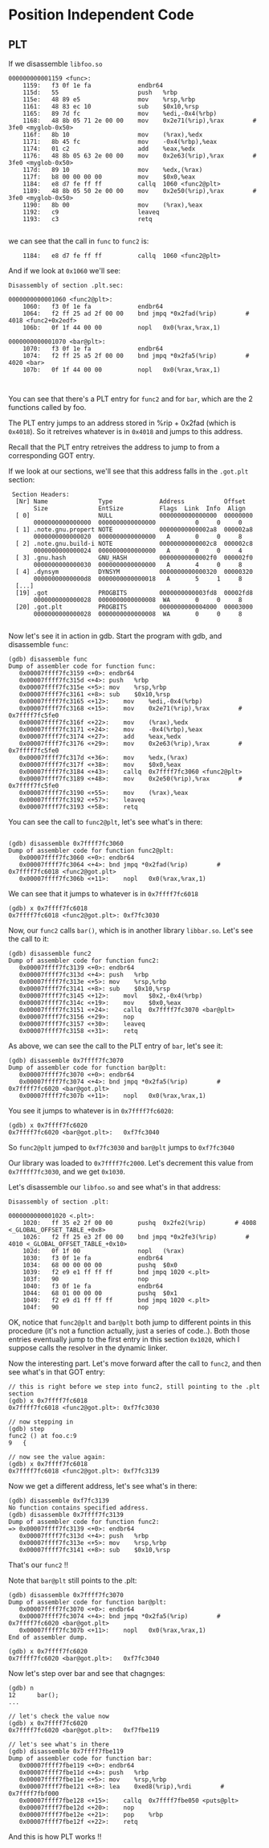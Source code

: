 
# Position Independent Code

## PLT

If we disassemble `libfoo.so`

```
000000000001159 <func>:
    1159:	f3 0f 1e fa          	endbr64 
    115d:	55                   	push   %rbp
    115e:	48 89 e5             	mov    %rsp,%rbp
    1161:	48 83 ec 10          	sub    $0x10,%rsp
    1165:	89 7d fc             	mov    %edi,-0x4(%rbp)
    1168:	48 8b 05 71 2e 00 00 	mov    0x2e71(%rip),%rax        # 3fe0 <myglob-0x50>
    116f:	8b 10                	mov    (%rax),%edx
    1171:	8b 45 fc             	mov    -0x4(%rbp),%eax
    1174:	01 c2                	add    %eax,%edx
    1176:	48 8b 05 63 2e 00 00 	mov    0x2e63(%rip),%rax        # 3fe0 <myglob-0x50>
    117d:	89 10                	mov    %edx,(%rax)
    117f:	b8 00 00 00 00       	mov    $0x0,%eax
    1184:	e8 d7 fe ff ff       	callq  1060 <func2@plt>
    1189:	48 8b 05 50 2e 00 00 	mov    0x2e50(%rip),%rax        # 3fe0 <myglob-0x50>
    1190:	8b 00                	mov    (%rax),%eax
    1192:	c9                   	leaveq 
    1193:	c3                   	retq   


```

we can see that the call in `func` to `func2` is:
```
    1184:	e8 d7 fe ff ff       	callq  1060 <func2@plt>
```

And if we look at `0x1060` we'll see:
```
Disassembly of section .plt.sec:

0000000000001060 <func2@plt>:
    1060:	f3 0f 1e fa          	endbr64 
    1064:	f2 ff 25 ad 2f 00 00 	bnd jmpq *0x2fad(%rip)        # 4018 <func2+0x2edf>
    106b:	0f 1f 44 00 00       	nopl   0x0(%rax,%rax,1)

0000000000001070 <bar@plt>:
    1070:	f3 0f 1e fa          	endbr64 
    1074:	f2 ff 25 a5 2f 00 00 	bnd jmpq *0x2fa5(%rip)        # 4020 <bar>
    107b:	0f 1f 44 00 00       	nopl   0x0(%rax,%rax,1)



```

You can see that there's a PLT entry for `func2` and for `bar`, which are the 2 functions called by foo.

The PLT entry jumps to an address stored in %rip + 0x2fad (which is `0x4018`). 
So it retreives whatever is in `0x4018` and jumps to this address.

Recall that the PLT entry retreives the address to jump to from a corresponding GOT entry.

If we look at our sections, we'll see that this address falls in the `.got.plt` section:
```
 Section Headers:
  [Nr] Name              Type             Address           Offset
       Size              EntSize          Flags  Link  Info  Align
  [ 0]                   NULL             0000000000000000  00000000
       0000000000000000  0000000000000000           0     0     0
  [ 1] .note.gnu.propert NOTE             00000000000002a8  000002a8
       0000000000000020  0000000000000000   A       0     0     8
  [ 2] .note.gnu.build-i NOTE             00000000000002c8  000002c8
       0000000000000024  0000000000000000   A       0     0     4
  [ 3] .gnu.hash         GNU_HASH         00000000000002f0  000002f0
       0000000000000030  0000000000000000   A       4     0     8
  [ 4] .dynsym           DYNSYM           0000000000000320  00000320
       00000000000000d8  0000000000000018   A       5     1     8
  [...]
  [19] .got              PROGBITS         0000000000003fd8  00002fd8
       0000000000000028  0000000000000008  WA       0     0     8
  [20] .got.plt          PROGBITS         0000000000004000  00003000
       0000000000000028  0000000000000008  WA       0     0     8


```



Now let's see it  in action in gdb. Start the program with gdb, and disassemble `func`:
```
(gdb) disassemble func
Dump of assembler code for function func:
   0x00007ffff7fc3159 <+0>:	endbr64 
   0x00007ffff7fc315d <+4>:	push   %rbp
   0x00007ffff7fc315e <+5>:	mov    %rsp,%rbp
   0x00007ffff7fc3161 <+8>:	sub    $0x10,%rsp
   0x00007ffff7fc3165 <+12>:	mov    %edi,-0x4(%rbp)
   0x00007ffff7fc3168 <+15>:	mov    0x2e71(%rip),%rax        # 0x7ffff7fc5fe0
   0x00007ffff7fc316f <+22>:	mov    (%rax),%edx
   0x00007ffff7fc3171 <+24>:	mov    -0x4(%rbp),%eax
   0x00007ffff7fc3174 <+27>:	add    %eax,%edx
   0x00007ffff7fc3176 <+29>:	mov    0x2e63(%rip),%rax        # 0x7ffff7fc5fe0
   0x00007ffff7fc317d <+36>:	mov    %edx,(%rax)
   0x00007ffff7fc317f <+38>:	mov    $0x0,%eax
   0x00007ffff7fc3184 <+43>:	callq  0x7ffff7fc3060 <func2@plt>
   0x00007ffff7fc3189 <+48>:	mov    0x2e50(%rip),%rax        # 0x7ffff7fc5fe0
   0x00007ffff7fc3190 <+55>:	mov    (%rax),%eax
   0x00007ffff7fc3192 <+57>:	leaveq 
   0x00007ffff7fc3193 <+58>:	retq   

```

You can see the call to `func2@plt`, let's see what's in there:
```

(gdb) disassemble 0x7ffff7fc3060
Dump of assembler code for function func2@plt:
   0x00007ffff7fc3060 <+0>:	endbr64 
   0x00007ffff7fc3064 <+4>:	bnd jmpq *0x2fad(%rip)        # 0x7ffff7fc6018 <func2@got.plt>
   0x00007ffff7fc306b <+11>:	nopl   0x0(%rax,%rax,1)

```

We can see that it jumps to whatever is in `0x7ffff7fc6018`
```
(gdb) x 0x7ffff7fc6018
0x7ffff7fc6018 <func2@got.plt>:	0xf7fc3030
```

Now, our `func2` calls `bar()`, which is in another library `libbar.so`. Let's see the call to it:
```
(gdb) disassemble func2
Dump of assembler code for function func2:
   0x00007ffff7fc3139 <+0>:	endbr64 
   0x00007ffff7fc313d <+4>:	push   %rbp
   0x00007ffff7fc313e <+5>:	mov    %rsp,%rbp
   0x00007ffff7fc3141 <+8>:	sub    $0x10,%rsp
   0x00007ffff7fc3145 <+12>:	movl   $0x2,-0x4(%rbp)
   0x00007ffff7fc314c <+19>:	mov    $0x0,%eax
   0x00007ffff7fc3151 <+24>:	callq  0x7ffff7fc3070 <bar@plt>
   0x00007ffff7fc3156 <+29>:	nop
   0x00007ffff7fc3157 <+30>:	leaveq 
   0x00007ffff7fc3158 <+31>:	retq   
```

As above, we can see the call to the PLT entry of `bar`, let's see it:
```
(gdb) disassemble 0x7ffff7fc3070
Dump of assembler code for function bar@plt:
   0x00007ffff7fc3070 <+0>:	endbr64 
   0x00007ffff7fc3074 <+4>:	bnd jmpq *0x2fa5(%rip)        # 0x7ffff7fc6020 <bar@got.plt>
   0x00007ffff7fc307b <+11>:	nopl   0x0(%rax,%rax,1)
```

You see it jumps to whatever is in `0x7ffff7fc6020`:
```
(gdb) x 0x7ffff7fc6020
0x7ffff7fc6020 <bar@got.plt>:	0xf7fc3040
```

So `func2@plt` jumped to `0xf7fc3030` and `bar@plt` jumps to `0xf7fc3040`

Our library was loaded to `0x7ffff7fc2000`. Let's decrement this value from `0x7ffff7fc3030`, and we get `0x1030`.

Let's disassemble our `libfoo.so` and see what's in that address:
```
Disassembly of section .plt:

0000000000001020 <.plt>:
    1020:	ff 35 e2 2f 00 00    	pushq  0x2fe2(%rip)        # 4008 <_GLOBAL_OFFSET_TABLE_+0x8>
    1026:	f2 ff 25 e3 2f 00 00 	bnd jmpq *0x2fe3(%rip)        # 4010 <_GLOBAL_OFFSET_TABLE_+0x10>
    102d:	0f 1f 00             	nopl   (%rax)
    1030:	f3 0f 1e fa          	endbr64 
    1034:	68 00 00 00 00       	pushq  $0x0
    1039:	f2 e9 e1 ff ff ff    	bnd jmpq 1020 <.plt>
    103f:	90                   	nop
    1040:	f3 0f 1e fa          	endbr64 
    1044:	68 01 00 00 00       	pushq  $0x1
    1049:	f2 e9 d1 ff ff ff    	bnd jmpq 1020 <.plt>
    104f:	90                   	nop

```

OK, notice that `func2@plt` and `bar@plt` both jump to different points in this procedure (it's not a function actually, just a series of code..).
Both those entries eventually jump to the first entry in this section `0x1020`, which I suppose calls the resolver in the dynamic linker.
 
Now the interesting part. Let's move forward after the call to `func2`, and then see what's in that GOT entry:
```
// this is right before we step into func2, still pointing to the .plt section
(gdb) x 0x7ffff7fc6018
0x7ffff7fc6018 <func2@got.plt>:	0xf7fc3030

// now stepping in
(gdb) step
func2 () at foo.c:9
9	{

// now see the value again:
(gdb) x 0x7ffff7fc6018
0x7ffff7fc6018 <func2@got.plt>:	0xf7fc3139

```

Now we get a different address, let's see what's in there:
```
(gdb) disassemble 0xf7fc3139
No function contains specified address.
(gdb) disassemble 0x7ffff7fc3139
Dump of assembler code for function func2:
=> 0x00007ffff7fc3139 <+0>:	endbr64 
   0x00007ffff7fc313d <+4>:	push   %rbp
   0x00007ffff7fc313e <+5>:	mov    %rsp,%rbp
   0x00007ffff7fc3141 <+8>:	sub    $0x10,%rsp

```

That's our `func2` !!

Note that `bar@plt` still points to the .plt:
```
(gdb) disassemble 0x7ffff7fc3070
Dump of assembler code for function bar@plt:
   0x00007ffff7fc3070 <+0>:	endbr64 
   0x00007ffff7fc3074 <+4>:	bnd jmpq *0x2fa5(%rip)        # 0x7ffff7fc6020 <bar@got.plt>
   0x00007ffff7fc307b <+11>:	nopl   0x0(%rax,%rax,1)
End of assembler dump.

(gdb) x 0x7ffff7fc6020
0x7ffff7fc6020 <bar@got.plt>:	0xf7fc3040

```

Now let's step over bar and see that chagnges:
```
(gdb) n
12		bar();
...

// let's check the value now
(gdb) x 0x7ffff7fc6020
0x7ffff7fc6020 <bar@got.plt>:	0xf7fbe119

// let's see what's in there
(gdb) disassemble 0x7ffff7fbe119
Dump of assembler code for function bar:
   0x00007ffff7fbe119 <+0>:	endbr64 
   0x00007ffff7fbe11d <+4>:	push   %rbp
   0x00007ffff7fbe11e <+5>:	mov    %rsp,%rbp
   0x00007ffff7fbe121 <+8>:	lea    0xed8(%rip),%rdi        # 0x7ffff7fbf000
   0x00007ffff7fbe128 <+15>:	callq  0x7ffff7fbe050 <puts@plt>
   0x00007ffff7fbe12d <+20>:	nop
   0x00007ffff7fbe12e <+21>:	pop    %rbp
   0x00007ffff7fbe12f <+22>:	retq   

```

And this is how PLT works !!



